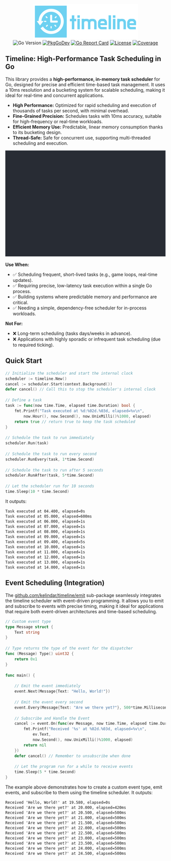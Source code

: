 <p align="center">
<img width="330" height="110" src=".github/logo.png" border="0" alt="kelindar/timeline">
<br>
<img src="https://img.shields.io/github/go-mod/go-version/kelindar/timeline" alt="Go Version">
<a href="https://pkg.go.dev/github.com/kelindar/timeline"><img src="https://pkg.go.dev/badge/github.com/kelindar/timeline" alt="PkgGoDev"></a>
<a href="https://goreportcard.com/report/github.com/kelindar/timeline"><img src="https://goreportcard.com/badge/github.com/kelindar/timeline" alt="Go Report Card"></a>
<a href="https://opensource.org/licenses/MIT"><img src="https://img.shields.io/badge/License-MIT-blue.svg" alt="License"></a>
<a href="https://coveralls.io/github/kelindar/timeline"><img src="https://coveralls.io/repos/github/kelindar/timeline/badge.svg" alt="Coverage"></a>
</p>

## Timeline: High-Performance Task Scheduling in Go
This library provides a **high-performance, in-memory task scheduler** for Go, designed for precise and efficient time-based task management. It uses a 10ms resolution and a bucketing system for scalable scheduling, making it ideal for real-time and concurrent applications.

- **High Performance:** Optimized for rapid scheduling and execution of thousands of tasks per second, with minimal overhead.
- **Fine-Grained Precision:** Schedules tasks with 10ms accuracy, suitable for high-frequency or real-time workloads.
- **Efficient Memory Use:** Predictable, linear memory consumption thanks to its bucketing design.
- **Thread-Safe:** Safe for concurrent use, supporting multi-threaded scheduling and execution.

![demo](./.github/demo.gif)

**Use When:**
- ✅ Scheduling frequent, short-lived tasks (e.g., game loops, real-time updates).
- ✅ Requiring precise, low-latency task execution within a single Go process.
- ✅ Building systems where predictable memory and performance are critical.
- ✅ Needing a simple, dependency-free scheduler for in-process workloads.

**Not For:**
- ❌ Long-term scheduling (tasks days/weeks in advance).
- ❌ Applications with highly sporadic or infrequent task scheduling (due to required ticking).

## Quick Start

```go
// Initialize the scheduler and start the internal clock
scheduler := timeline.New()
cancel := scheduler.Start(context.Background())
defer cancel() // Call this to stop the scheduler's internal clock

// Define a task
task := func(now time.Time, elapsed time.Duration) bool {
    fmt.Printf("Task executed at %d:%02d.%03d, elapsed=%v\n",
        now.Hour(), now.Second(), now.UnixMilli()%1000, elapsed)
    return true // return true to keep the task scheduled
}

// Schedule the task to run immediately
scheduler.Run(task)

// Schedule the task to run every second
scheduler.RunEvery(task, 1*time.Second)

// Schedule the task to run after 5 seconds
scheduler.RunAfter(task, 5*time.Second)

// Let the scheduler run for 10 seconds
time.Sleep(10 * time.Second)
```

It outputs:

```
Task executed at 04.400, elapsed=0s
Task executed at 05.000, elapsed=600ms
Task executed at 06.000, elapsed=1s
Task executed at 07.000, elapsed=1s
Task executed at 08.000, elapsed=1s
Task executed at 09.000, elapsed=1s
Task executed at 09.400, elapsed=5s
Task executed at 10.000, elapsed=1s
Task executed at 11.000, elapsed=1s
Task executed at 12.000, elapsed=1s
Task executed at 13.000, elapsed=1s
Task executed at 14.000, elapsed=1s
```

## Event Scheduling (Integration)

The [github.com/kelindar/timeline/emit](https://github.com/kelindar/timeline/tree/main/emit) sub-package seamlessly integrates the timeline scheduler with event-driven programming. It allows you to emit and subscribe to events with precise timing, making it ideal for applications that require both event-driven architectures and time-based scheduling.

```go
// Custom event type
type Message struct {
	Text string
}

// Type returns the type of the event for the dispatcher
func (Message) Type() uint32 {
	return 0x1
}

func main() {

	// Emit the event immediately
	event.Next(Message{Text: "Hello, World!"})

	// Emit the event every second
	event.Every(Message{Text: "Are we there yet?"}, 500*time.Millisecond)

	// Subscribe and Handle the Event
	cancel := event.On(func(ev Message, now time.Time, elapsed time.Duration) error {
		fmt.Printf("Received '%s' at %02d.%03d, elapsed=%v\n",
			ev.Text,
			now.Second(), now.UnixMilli()%1000, elapsed)
		return nil
	})
	defer cancel() // Remember to unsubscribe when done

	// Let the program run for a while to receive events
	time.Sleep(5 * time.Second)
}
```

The example above demonstrates how to create a custom event type, emit events, and subscribe to them using the timeline scheduler. It outputs:

```
Received 'Hello, World!' at 19.580, elapsed=0s
Received 'Are we there yet?' at 20.000, elapsed=420ms
Received 'Are we there yet?' at 20.500, elapsed=500ms
Received 'Are we there yet?' at 21.000, elapsed=500ms
Received 'Are we there yet?' at 21.500, elapsed=500ms
Received 'Are we there yet?' at 22.000, elapsed=500ms
Received 'Are we there yet?' at 22.500, elapsed=500ms
Received 'Are we there yet?' at 23.000, elapsed=500ms
Received 'Are we there yet?' at 23.500, elapsed=500ms
Received 'Are we there yet?' at 24.000, elapsed=500ms
Received 'Are we there yet?' at 24.500, elapsed=500ms
```

